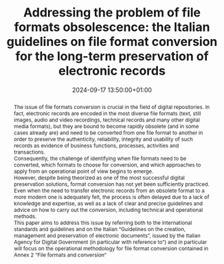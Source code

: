 ---
abstract: 'The issue of file formats conversion is crucial in the field of digital
  repositories. In fact, electronic records are encoded in the most diverse file formats
  (text, still images, audio and video recordings, technical records and many other
  digital media formats), but they are bound to become rapidly obsolete (and in some
  cases already are) and need to be converted from one file format to another in order
  to preserve the authenticity, reliability, integrity and usability of such records
  as evidence of business functions, processes, activities and transactions.


  Consequently, the challenge of identifying when file formats need to be converted,
  which formats to choose for conversion, and which approaches to apply from an operational
  point of view begins to emerge.


  However, despite being theorized as one of the most successful digital preservation
  solutions, format conversion has not yet been sufficiently practiced. Even when
  the need to transfer electronic records from an obsolete format to a more modern
  one is adequately felt, the process is often delayed due to a lack of knowledge
  and expertise, as well as a lack of clear and precise guidelines and advice on how
  to carry out the conversion, including technical and operational methods.


  This paper aims to address this issue by referring both to the international standards
  and guidelines and on the Italian “Guidelines on the creation, management and preservation
  of electronic documents”, issued by the Italian Agency for Digital Government (in
  particular with reference to”) and in particular will focus on the operational methodology
  for file format conversion contained in Annex 2 “File formats and conversion”'
creators:
- Stefano Allegrezza
date: 2024-09-17 13:50:00+01:00
document_url: https://ipres2024.pubpub.org/pub/oswmkgvc/download/pdf
grand_parent: iPRES
institutions: []
keywords:
- approaches to preservation
- scaling up
landing_page_url: https://ipres2024.pubpub.org/pub/oswmkgvc/
language: eng
layout: publication
license: Creative Commons Attribution 4.0 (CC-BY-4.0)
notes_url: https://docs.google.com/document/d/1bukG4bEvICUzC-Fp3KAcHmq2wRuqU8x67PRAuX-RwR4/
parent: iPRES 2024
publication_type: paper
size: null
slides_url: ''
source_name: iPRES
stream_url: https://www.archief.vlaanderen.be/archief/records/dossiers/5acb210228ce4315ae650812d056a482329eb83ed2dc42398a51505dc153be81/documents/34ffa848513a49b58e2aa3536113622690d1c56176a14334a332f184acbb8e29
title: 'Addressing the problem of file formats obsolescence: the Italian guidelines
  on file format conversion for the long-term preservation of electronic records'
year: 2024
---